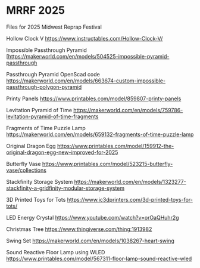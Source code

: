 # MRRF 2025
Files for 2025 Midwest Reprap Festival

Hollow Clock V
 https://www.instructables.com/Hollow-Clock-V/

Impossible Passthrough Pyramid
 [https://makerworld.com/en/models/504525-impossible-pyramid-passthrough

Passthrough Pyramid OpenScad code
 https://makerworld.com/en/models/663674-custom-impossible-passthrough-polygon-pyramid

Printy Panels
 https://www.printables.com/model/859807-printy-panels

Levitation Pyramid of Time
 https://makerworld.com/en/models/759786-levitation-pyramid-of-time-fragments

Fragments of Time Puzzle Lamp
 https://makerworld.com/en/models/659132-fragments-of-time-puzzle-lamp

Original Dragon Egg
 https://www.printables.com/model/159912-the-original-dragon-egg-new-improved-for-2025

Butterfly Vase
  https://www.printables.com/model/523215-butterfly-vase/collections

Stackfinity Storage System
  https://makerworld.com/en/models/1323277-stackfinity-a-gridfinity-modular-storage-system

3D Printed Toys for Tots
  https://www.ic3dprinters.com/3d-printed-toys-for-tots/

LED Energy Crystal
  https://www.youtube.com/watch?v=orOaQHuhr2g

Christmas Tree
  https://www.thingiverse.com/thing:1913982

Swing Set
  https://makerworld.com/en/models/1038267-heart-swing

Sound Reactive Floor Lamp using WLED
  https://www.printables.com/model/567311-floor-lamp-sound-reactive-wled

